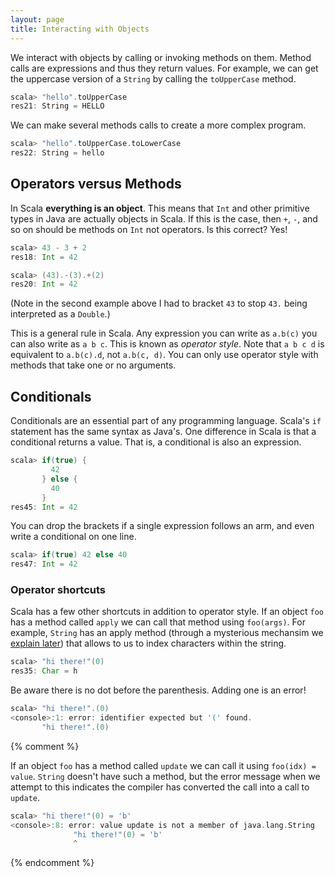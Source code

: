 ```yaml
---
layout: page
title: Interacting with Objects
---
```


We interact with objects by calling or invoking methods on them. Method calls are expressions and thus they return values. For example, we can get the uppercase version of a `String` by calling the `toUpperCase` method.

```scala
scala> "hello".toUpperCase
res21: String = HELLO
```

We can make several methods calls to create a more complex program.

```scala
scala> "hello".toUpperCase.toLowerCase
res22: String = hello
```

## Operators versus Methods

In Scala **everything is an object**. This means that `Int` and other primitive types in Java are actually objects in Scala. If this is the case, then `+`, `-`, and so on should be methods on `Int` not operators. Is this correct? Yes!

```scala
scala> 43 - 3 + 2
res18: Int = 42

scala> (43).-(3).+(2)
res20: Int = 42
```

(Note in the second example above I had to bracket `43` to stop `43.` being interpreted as a `Double`.)

This is a general rule in Scala. Any expression you can write as `a.b(c)` you can also write as `a b c`. This is known as *operator style*. Note that `a b c d` is equivalent to `a.b(c).d`, not `a.b(c, d)`. You can only use operator style with methods that take one or no arguments.


## Conditionals

Conditionals are an essential part of any programming language. Scala's `if` statement has the same syntax as Java's. One difference in Scala is that a conditional returns a value. That is, a conditional is also an expression.

```scala
scala> if(true) {
         42
       } else {
         40
       }
res45: Int = 42
```

You can drop the brackets if a single expression follows an arm, and even write a conditional on one line.

```scala
scala> if(true) 42 else 40
res47: Int = 42
```


### Operator shortcuts

Scala has a few other shortcuts in addition to operator style. If an object `foo` has a method called `apply` we can call that method using `foo(args)`. For example, `String` has an apply method (through a mysterious mechansim we [explain later](/collections/arrays-and-strings.html)) that allows to us to index characters within the string.

```scala
scala> "hi there!"(0)
res35: Char = h
```

Be aware there is no dot before the parenthesis. Adding one is an error!

```scala
scala> "hi there!".(0)
<console>:1: error: identifier expected but '(' found.
       "hi there!".(0)
```

{% comment %}

If an object `foo` has a method called `update` we can call it using `foo(idx) = value`. `String` doesn't have such a method, but the error message when we attempt to this indicates the compiler has converted the call into a call to `update`.

```scala
scala> "hi there!"(0) = 'b'
<console>:8: error: value update is not a member of java.lang.String
              "hi there!"(0) = 'b'
              ^
```

{% endcomment %}
